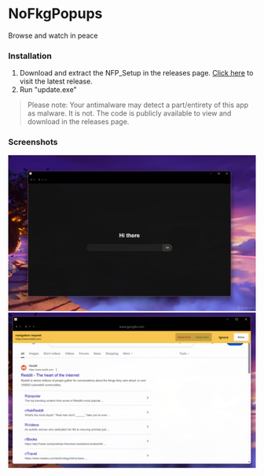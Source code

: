 # NoFkgPopups
Browse and watch in peace

### Installation
1. Download and extract the NFP_Setup in the releases page. [Click here](https://github.com/ad4mh3/NoFkgPopups/releases/tag/SetupTool "Click here") to visit the latest release.
2. Run "update.exe"

> Please note: Your antimalware may detect a part/entirety of this app as malware. It is not. The code is publicly available to view and download in the releases page.

### Screenshots
[![Homepage](https://github.com/ad4mh3/NoFkgPopups/blob/main/Homepage.png?raw=true "Homepage")](https://github.com/ad4mh3/NoFkgPopups/blob/main/Homepage.png?raw=true "Homepage")
[![Navigation Request](https://github.com/ad4mh3/NoFkgPopups/blob/main/NavigationRequest.png?raw=true "Navigation Request")](https://github.com/ad4mh3/NoFkgPopups/blob/main/NavigationRequest.png?raw=true "Navigation Request")
